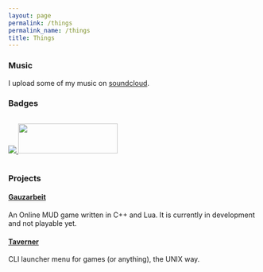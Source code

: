 ```yaml
---
layout: page
permalink: /things
permalink_name: /things 
title: Things
---
```


### Music 

I upload some of my music on [soundcloud](https://soundcloud.com/vagozino).

### Badges

<div style="display: flex; flex-direction: row; flex-wrap: wrap; align-items: center; gap: 1em">

<a class="img_link" href="https://app.hackthebox.com/profile/537356"> <img src="https://www.hackthebox.eu/badge/image/537356"> </a>
<a class="img_link"><img width=200 height=60 src="https://projecteuler.net/profile/Vagozino.png"> </a>

</div>

### Projects

#### [Gauzarbeit](https://github.com/vagos/gauzarbeit)

An Online MUD game written in C++ and Lua. It is currently in development and not playable yet.

#### [Taverner](https://github.com/vagos/taverner)

CLI launcher menu for games (or anything), the UNIX way.
